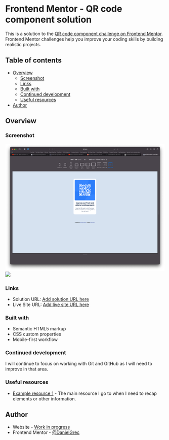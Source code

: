 # Frontend Mentor - QR code component solution

This is a solution to the [QR code component challenge on Frontend Mentor](https://www.frontendmentor.io/challenges/qr-code-component-iux_sIO_H). Frontend Mentor challenges help you improve your coding skills by building realistic projects.

## Table of contents

- [Overview](#overview)
  - [Screenshot](#screenshot)
  - [Links](#links)
  - [Built with](#built-with)
  - [Continued development](#continued-development)
  - [Useful resources](#useful-resources)
- [Author](#author)

## Overview

### Screenshot

![](/images/Screenshot%20Desktop.png)
![](/images/Screenshot%20Mobile.png.png)

### Links

- Solution URL: [Add solution URL here](https://your-solution-url.com)
- Live Site URL: [Add live site URL here](https://your-live-site-url.com)

### Built with

- Semantic HTML5 markup
- CSS custom properties
- Mobile-first workflow

### Continued development

I will continue to focus on working with Git and GitHub as I will need to improve in that area.

### Useful resources

- [Example resource 1](https://devdocs.io) - The main resource I go to when I need to recap elements or other information.

## Author

- Website - [Work in progress](https://www.your-site.com)
- Frontend Mentor - [@DanielGrec](https://www.frontendmentor.io/profile/DanielGrec)
